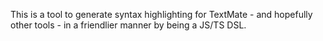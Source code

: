 This is a tool to generate syntax highlighting for TextMate - and hopefully other tools - in a friendlier manner by being a JS/TS DSL.
